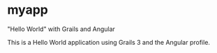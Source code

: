 # myapp
"Hello World" with Grails and Angular

This is a Hello World application using Grails 3 and the Angular profile. 
